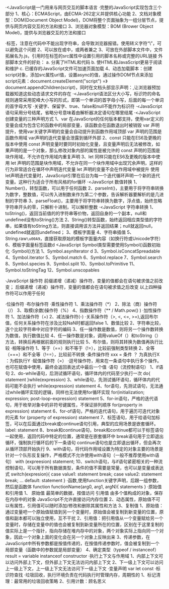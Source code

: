 ·<JavaScript是一门用来与网页交互的脚本语言
·完整的JavaScript实现包含三个部分
    1、核心：ECMAScript，由ECMA-262定义并提供核心功能
    2、文档对象模型：DOM(Document Object Model)，DOM将整个页面抽象为一组分层节点，提供与网页内容交互的方法和接口
    3、浏览器对象模型：BOM (Brower Object Model)，提供与浏览器交互的方法和接口

·<script>标签8个拥有8个属性
    1、async：异步脚本，立即开始下载脚本，不影响其他页面动作，只对外部脚本有效；
    2、charset：使用src指定的代码字符集；
    3、crossorigin：配置相关请求的CORS（跨源资源共享）设置，默认为不使用；
    4、defer：推迟执行脚本，表示脚本可以延迟到文档完全被解析和显示之后再执行，只对外部脚本文件有效；
    5、integrity：允许接收到的资源和指定的加密签名以验证子资源完整性（SRI，Subresource Integrity）；
    6、language：已废弃，最初用于表示代码中所使用的脚本语言
    7、src：表示包含要执行的外部脚本文件
    8、type：代替language，表示代码块中脚本语言的内容类型
·<noscript>用于给不支持JavaScript的浏览器提供替代的内容，当出现以下两种情况，noscript中的内容会被渲染：
    1、浏览器不支持脚本
    2、浏览器对脚本的支持被关闭
·无论是行内script还是外部script，在编译或下载时会造成页面阻塞

·<javascript 是控制网页行为的语言，在HTML中，JavaScript程序由web浏览器执行，按照被编写的顺序逐一执行
特点：，
    1、轻量级
    2、可插入HTML页面
    3、插入HTML页面后可以在所有浏览器上执行
    4、简单易学

·<document.write,在html中写入文档流，相当于在原有Html代码中添加一串html代码，如果在文档加载后使用则会覆盖整个文档

·<match()方法，在字符串中检索指定的值，返回的是值，而不是索引值
·<script标签中 “type='text/javascript'”,现在是非必要的，在旧版本的实例中可能会出现
·<JavaScript没有任何打印或输出的函数，当可以通过四种方式来输出数据
    1、通过警告框输出，window.alert()/alert()
    2、通过html输出流，写入html文档中。document.write()  【出于测试目的，此方法用的较多】
    3、通过操作html元素，写入html元素中。documen.getElement.innerHtml = ""
    4、通过console.log()方法，输出到控制台
·字面量：在编程语言中，一般固定值称为字面量，如数字字面量/字符串字面量/数组字面量，等等
·变量：在编程语言中，变量用于存储数据值
·变量可以通过变量名访问，在指令式的语言中，变量通常是可变的，字面量是一个恒定的值
·<JavaScript语句，向浏览器发出的命令，语句是用分号分隔的,使用分号的另一用处就是可以在一行中写多条语句，此外用分号结束语句是可选的
·<JavaScript对大小写敏感，使用unicode字符集
·命名规则，在JavaScript中常用的命名规则为驼峰法，如className(而不是classname)
·声明变量，var， const， let
·<JavaScript的数据类型
    1、值类型：字符串(string，是不可变的；转义序列只表示一个字符)、数字(number)、布尔(boolean)、空对象指针(null,typeof值为object,布尔值为false)、未定义(undefined，布尔值为false)、Symbol(ES6新添加的数据类型，唯一标识符，表示独一无二的值)
    2、应用数据类型：对象(object)、数组(array)、函数(function)
    3、null == undefined 的结果为true
·typeof类型
    对于未声明变量和声明但未初始化的变量，typeof返回的都是“undefined”。所以建议在声明变量的同时进行初始化
·<JavaScript拥有动态类型，即相同的变量可用作不同的类型
·在声明新变量时，可以通过new关键字来声明其类型
·<JavaScript对象是拥有属性和方法的数据，在JavaScript中变量均为对象
·<JavaScript对象是易变的，它们通过引用来寻址而非用值
·<JavaScript脚本加载
    1、<script></script>标签，注意在代码中不能出现字符串</script>，会导致浏览器报错。使用转义字符“\”，可以避免这个问题
    2、可以放在<head>或<body>中，或两者兼之
    3、可放在外部脚本文件中，文件拓展名为.js，引用时在<script scr=""></script>标签的src属性中设置引用的脚本名称或完整的URL链接
        外部脚本文件的好处：
            a. 分离了HTML和代码
            b. 使HTML和JavaScript更易于阅读和维护
            c. 已缓存的JavaScript文件可加速页面加载
    4、动态加载脚本：创建script对象，添加src属性url值，设置async的值，通过操作DOM节点来添加script元素：document.createElement("script") =》 document.appendChildren(script)，同时在文档头部显示声明：<link rel = "preload" href = "xxx.js">,让浏览器预加载器知道这些动态请求文件的存在
·<JavaScript语法区分大小写，标识符的命名规则通常采用驼峰大小写的形式，即第一个单词的首字母小写，后面的每一个单词的首字母大写
·关键字、保留字、true、false和null不能作为标识符
·<JavaScript语句采用分号结尾，省略分号意味着由解析器决定语句在哪里结尾
·<JavaScript创建变量的三种声明方式
    1、var 在JavaScript的任何版本都支持，使用var定义的变量会成为包含它的函数中的局部变量，该函数会在函数退出时被销毁
       var 声明提升，使用var关键字声明的变量会自动提升到函数作用域顶部
       var 声明的范围是函数作用域
       var声明的迭代变量会泄露到循环外部
    2、const 只能在ES6及更晚的版本中使用 
       const 声明变量时要同时初始化变量，且变量声明后无法被修改，如果声明的是一个对象，那么修改对象内部的属性是被允许的
       const 声明的范围是块作用域，不允许在作用域内重复声明
    3、let 同样只能在ES6及更晚的版本中使用
       let 声明的范围是块作用域，不允许在同一个块作用域中出现冗余声明，这样的行为非常适合在循环中声明迭代变量
       let 声明的变量不会在作用域中被提升
       使用let声明迭代变量时，JavaScript引擎在后台为每一个迭代循环声明一个新的迭代变量。这种行为适合于所有风格的for循环
·<JavaScript 数值转换
    1、Number()，转型函数，可以用于任何函数
    2、parseInt()，主要用于将字符串转换为数字，整数值，可以传入进制数来作为第二个参数，告诉解析器要解析的是几进制的字符串
    3、parseFloat()，主要用于将字符串转换为数字，浮点值，始终忽略字符串开头的零，只解析十进制，可以解析整数
·<JavaScript 字符串转换
    1、toString()，返回当前值的的字符串等价物，返回自身的一个副本，null和undefined没有toString()方法
    2、String()转型函数，始终返回相应类型值的字符串，如果值有toString方法，则直接调用该方法并返回结果；null就返回null，undefined就返回undefined；
    3、模板字面量
    4、字符串插值
    5、String.raw`\u00A9`，直接获取原始的模板字面量内容（如换行符或Unicode字符）
    6、模板字面量标签函数d
<JavaScript Symbol类型需要使用Symbol()函数初始化
·Symbol()方法
    1、Symbol.asynIterator
d    3、Symbol.isConcatSpreadable
    4、Symbol.iterator
    5、Symbol.match
    6、Symbol.replace
    7、Symbol.search
    8、Symbol.species
    9、Symbol.split
    10、Symbol.toPrimitive
    11、Symbol.toStringTag
    12、Symbol.unscopables

·JavaScript 操作符
    前缀递增（递减）操作符，变量的值都会在语句被求值之前改变；
    后缀递增（递减）操作符，变量的值都会在语句被求值之后改变
    以上四种操作符可以作用于任何          

·位操作符
·布尔操作符
·乘性操作符
    1、乘法操作符（*）
    2、除法（商）操作符（/）
    3、取模(余数)操作符（%）
    4、指数操作符（** /  Math.pow() )
·加性操作符
    1、加法操作符（+)
    2、减法操作符(-)
·关系操作符（>, <, <=, >=),返回布尔值，任何关系操作符在涉及比较NaN时都返回false
    1、数值比较
    2、字符串比较，逐个比较字符串中对应字符的编码
    3、任一操作数是数值，则将另一个操作数转换为数值，执行数值比较
    4、任一操作数是对象，调用valueOf（）和toString（）方法，转换后再根据前面的规则执行比较
    5、布尔值，则将其转换为数值再执行比较
·相等操作符
    1、等于（==）和不等于（!=），比较前强制类型转换
    2、全等（===）和不全等（!==），比较前不转换
·条件操作符
    xxx = 条件 ？ 为真执行X ：为假执行Y
·赋值操作符（=）
·逗号操作符，用来在一条语句中执行多个操作。也可在赋值中使用，最终会返回表达式中最后一个值
·语句（流控制语句）
    1、if语句
    2、do-while语句，后测试循环语句，循环体内的代码至少执行一次
        do{
            statement
        }while(expression)
    3、while语句，先测试循环语句，循环体内的代码可能不会执行
        while(expression) statement
    4、for语句，先测试语句，无法通过while循环实现的逻辑，同样也无法使用for循环实现
        for(initialization; expression; post-loop-expression) statement
    5、for-in语句，严格的迭代语句，用于枚举对象中的非符号键属性，不保证排列顺序
        for(property in expression) statement
    6、for-of语句，严格的迭代语句，用于遍历可迭代对象的元素
        for (property of expression) statement
    7、标签语句，用于给语句加标签，可以在后面通过break或continue语句引用，典型的应用场景是嵌套循环。
        label: statement
    8、break和continue语句，break和continue都可以于标签语句一起使用，返回代码中特定的位置，通常是在嵌套循环中
        break语句用于立即退出循环，强制执行循环后的下一条语句
        continue语句也是立即退出循环，但会再次从循环顶部开始执行
    9、with语句，将代码作用域设置为特定的对象主要的场景是针对一个队形反复操作，严格模式不允许使用with语句（一般不推荐使用with语句）
        with (expreesion) statement;
    10、switch语句，与if语句紧密相关的一种流控制语句，可以用于所有数据类型，条件的值不需要是常量，也可以是变量或表达式
        switch(expresion){
            case value1:
                statement
                break;
            case value2:
                statement
                break;
            ...
            default:
                statement
        }
·函数,使用function关键字声明，后跟一组参数，然后是函数体
    function functionName(arg0, arg1, argN){
        statements
    }
·原始值和引用值
    1、 原始值 最简单的数据，按值访问
        引用值 由多个值构成的对象，保存在内存中的对象
        JavaScript不允许直接访问内存位置
    2、动态属性，原始值不可以有属性，引用值可以随时添加/修改和删除其属性和方法
    3、复制值
        1、原始值：通过变量吧一个原始值赋值到另一个变量时，原始值会被复制到新变量的位置，原值和副本都可以独立使用，互不干扰
        2、引用值：把引用值从一个变量赋给另一个变量时，存储在变量中的值也会被复制到新变量所在的位置，区别在于这里复制的值实际上是一个指针，指向存储在堆内存中的对象，两个对象实际上指向同一个对象，因此一个对象上面的变化会在另一个对象上反映出来
        3、传递参数，在JavaScript中所有参数都是按值传递的，在按值传递参数时，值会被复制到一个局部变量（函数中的参数就是局部变量）
    4、确定类型（typeof / instanceof）
        result = variable instanceof constructor
·执行上下文与作用域
    1、内部上下文可以访问外部上下文，但外部上下文无法访问内部上下文
    2、下一级上下文可以访问上一级上下文，上一级上下文无法访问下一级上下文
·变量声明
    var
    let
    const
·标识符查找
·垃圾回收，执行环境负责在代码执行时管理内存，周期性的
    1、标记清理：最常用的垃圾回收策略
    2、引用计数：顾名思义




